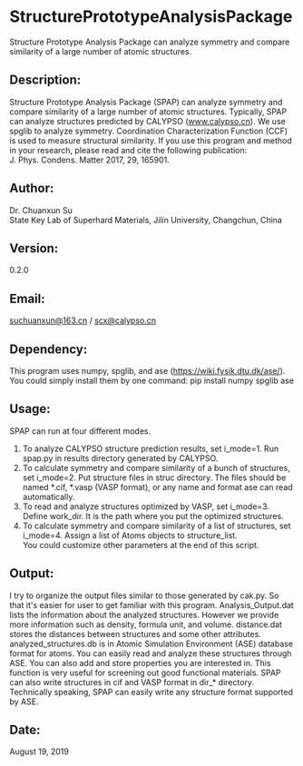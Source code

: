 # StructurePrototypeAnalysisPackage
Structure Prototype Analysis Package can analyze symmetry and compare similarity of a large number of atomic structures.

## Description:
Structure Prototype Analysis Package (SPAP) can analyze symmetry and compare similarity of a large number of atomic structures. Typically, SPAP can analyze structures predicted by CALYPSO (www.calypso.cn). We use spglib to analyze symmetry. Coordination Characterization Function (CCF) is used to measure structural similarity. If you use this program and method in your research, please read and cite the following publication:  
J. Phys. Condens. Matter 2017, 29, 165901.

## Author:
Dr. Chuanxun Su  
State Key Lab of Superhard Materials, Jilin University, Changchun, China

## Version:
0.2.0

## Email:
suchuanxun@163.cn / scx@calypso.cn

## Dependency:
This program uses numpy, spglib, and ase (https://wiki.fysik.dtu.dk/ase/). You could simply install them by one command: pip install numpy spglib ase

## Usage:
SPAP can run at four different modes.
1.  To analyze CALYPSO structure prediction results, set i_mode=1. Run spap.py
    in results directory generated by CALYPSO.
2.  To calculate symmetry and compare similarity of a bunch of structures, set
    i_mode=2. Put structure files in struc directory. The files should be
    named *.cif, *.vasp (VASP format), or any name and format ase can read
    automatically.
3.  To read and analyze structures optimized by VASP, set i_mode=3. Define
    work_dir. It is the path where you put the optimized structures.
4.  To calculate symmetry and compare similarity of a list of structures, set
    i_mode=4. Assign a list of Atoms objects to structure_list.  
You could customize other parameters at the end of this script.

## Output:
I try to organize the output files similar to those generated by cak.py. So that it's easier for user to get familiar with this program. Analysis_Output.dat lists the information about the analyzed structures. However we provide more information such as density, formula unit, and volume. distance.dat stores the distances between structures and some other attributes. analyzed_structures.db is in Atomic Simulation Environment (ASE) database format for atoms. You can easily read and analyze these structures through ASE. You can also add and store properties you are interested in. This function is very useful for screening out good functional materials. SPAP can also write structures in cif and VASP format in dir_* directory. Technically speaking, SPAP can easily write any structure format supported by ASE.  

## Date:
August 19, 2019
